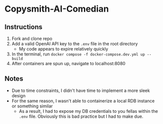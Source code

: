 # Copysmith-AI-Comedian

## Instructions

1. Fork and clone repo
2. Add a valid OpenAI API key to the `.env` file in the root directory
    - My code appears to expire relatively quickly
3. In the terminal, run `docker compose -f docker-compose.dev.yml up --build`
4. After containers are spun up, navigate to localhost:8080

## Notes

-   Due to time constraints, I didn't have time to implement a more sleek design
-   For the same reason, I wasn't able to containerize a local RDB instance or something similar
    -   As a result, I had to expose my DB credentials to you fellas within the `.env` file. Obviously this is bad practice but I had to make due.
